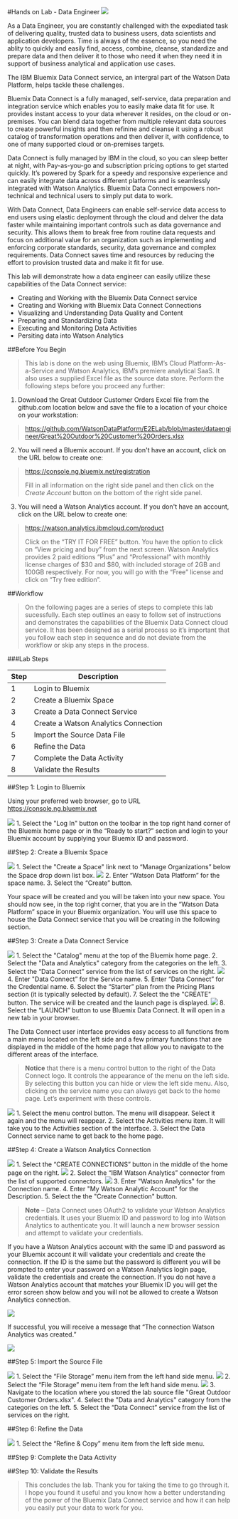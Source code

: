 #Hands on Lab - Data Engineer
[<img src="https://github.com/ibmdataworks/datafirst/raw/master/datascientist/media/DEE2E.png">](https://github.com/ibmdataworks/datafirst/tree/master/dataengineer)

As a Data Engineer, you are constantly challenged with the expediated task of delivering quality, trusted data to business users, data scientists and application developers. Time is always of the essence, so you need the ablity to quickly and easily find, access, combine, cleanse, standardize and prepare data and then deliver it to those who need it when they need it in support of business analytical and application use cases. 

The IBM Bluemix Data Connect service, an intergral part of the Watson Data Platform, helps tackle these challenges.

Bluemix Data Connect is a fully managed, self-service, data preparation and integration service which enables you to easily make data fit for use. It provides instant access to your data wherever it resides, on the cloud or on-premises. You can blend data together from multiple relevant data sources to create powerful insights and then refinine and cleanse it using a robust catalog of transformation operations and then deliver it, with confidence, to one of many supported cloud or on-premises targets.

Data Connect is fully managed by IBM in the cloud, so you can sleep better at night, with Pay-as-you-go and subscription pricing options to get started quickly. It’s powered by Spark for a speedy and responsive experience and can easily integrate data across different platforms and is seamlessly integrated with Watson Analytics. Bluemix Data Connect empowers non-technical and technical users to simply put data to work.

With Data Connect, Data Engineers can enable self-service data access to end users using elastic deployment through the cloud and delver the data faster while maintaining important controls such as data governance and security. This allows them to break free from routine data requests and focus on additional value for an organization such as implementing and enforcing corporate standards, security, data governance and complex requirements. Data Connect saves time and resources by reducing the effort to provision trusted data and make it fit for use.

This lab will demonstrate how a data engineer can easily utilize these capabilities of the Data Connect service: 

* Creating and Working with the Bluemix Data Connect service
*	Creating and Working with Bluemix Data Connect Connections
*	Visualizing and Understanding Data Quality and Content
*	Preparing and Standardizing Data
*	Executing and Monitoring Data Activities
* Persiting data into Watson Analytics

##Before You Begin

> This lab is done on the web using Bluemix, IBM’s Cloud Platform-As-a-Service and Watson Analytics, IBM’s premiere analytical SaaS. It also uses a supplied Excel file as the source data store. Perform the following steps before you proceed any further:

1. Download the Great Outdoor Customer Orders Excel file from the github.com location below and save the file to a location of your choice on your workstation:

 > https://github.com/WatsonDataPlatform/E2ELab/blob/master/dataengineer/Great%20Outdoor%20Customer%20Orders.xlsx

2. You will need a Bluemix account. If you don't have an account, click on the URL below to create one:

  > https://console.ng.bluemix.net/registration
  >
  > Fill in all information on the right side panel and then click on the *Create Account* button on the bottom of the right side panel.

3. You will need a Watson Analytics account. If you don't have an account, click on the URL below to create one:

  > https://watson.analytics.ibmcloud.com/product
  >
  > Click on the “TRY IT FOR FREE” button. You have the option to click on “View pricing and buy” from the next screen. Watson Analytics provides 2 paid editions “Plus” and “Professional” with monthly license charges of $30 and $80, with included storage of 2GB and 100GB respectively. For now, you will go with the “Free” license and click on “Try free edition”.

##Workflow

> On the following pages are a series of steps to complete this lab sucessfully. Each step outlines an easy to follow set of instructions and demonstrates the capabilities of the Bluemix Data Connect cloud service. It has been designed as a serial process so it’s important that you follow each step in sequence and do not deviate from the workflow or skip any steps in the process.

###Lab Steps

Step | Description
------------ | -------------
1 | Login to Bluemix
2	| Create a Bluemix Space
3	| Create a Data Connect Service
4	| Create a Watson Analytics Connection
5	| Import the Source Data File
6	| Refine the Data
7	| Complete the Data Activity
8 | Validate the Results

##Step 1: Login to Bluemix

Using your preferred web browser, go to URL https://console.ng.bluemix.net

 <img src="./media/Step1-image-1.png" />
1.  Select the "Log In" button on the toolbar in the top right hand corner of the Bluemix home page or in the “Ready to start?” section and login to your Bluemix account by supplying your Bluemix ID and password.

##Step 2: Create a Bluemix Space

 <img src="./media/Step2-image-1.png" />  
1.  Select the "Create a Space" link next to “Manage Organizations” below the Space drop down list box.

 <img src="./media/Step2-image-2.png" />  
2.  Enter “Watson Data Platform” for the space name.  
3.  Select the “Create” button.  

Your space will be created and you will be taken into your new space. You should now see, in the top right corner, that you are in the “Watson Data Platform” space in your Bluemix organization. You will use this space to house the Data Connect service that you will be creating in the following section.

##Step 3: Create a Data Connect Service

 <img src="./media/Step3-image-1.png" />
1. Select the "Catalog" menu at the top of the Bluemix home page.  
2. Select the "Data and Analytics" category from the categories on the left.  
3. Select the “Data Connect” service from the list of services on the right.  

 <img src="./media/Step3-image-2.png" />
4. Enter "Data Connect” for the Service name.  
5. Enter “Data Connect” for the Credential name.  
6. Select the “Starter” plan from the Pricing Plans section (it is typically selected by default).  
7. Select the the "CREATE" button. The service will be created and the launch page is displayed.  

 <img src="./media/Step3-image-3.png" />
8. Select the “LAUNCH” button to use Bluemix Data Connect. It will open in a new tab in your browser.

The Data Connect user interface provides easy access to all functions from a main menu located on the left side and a few primary functions that are displayed in the middle of the home page that allow you to navigate to the different areas of the interface.

> **Notice** that there is a menu control button to the right of the Data Connect logo. It controls the appearance of the menu on the left side. By selecting this button you can hide or view the left side menu. Also, clicking on the service name you can always get back to the home page. Let’s experiment with these controls.

<img src="./media/Step3-image-4.png" />
1. Select the menu control button. The menu will disappear. Select it again and the menu will reappear.  
2. Select the Activities menu item. It will take you to the Activities section of the interface.  
3. Select the Data Connect service name to get back to the home page.

##Step 4: Create a Watson Analytics Connection

<img src="./media/Step4-image-1.png" />
1. Select the “CREATE CONNECTIONS” button in the middle of the home page on the right.  
 
<img src="./media/Step4-image-2.png" />
2. Select the “IBM Watson Analytics” connector from the list of supported connectors.

<img src="./media/Step4-image-3.png" />
3. Enter "Watson Analytics" for the Connection name.  
4. Enter "My Watson Analytic Account" for the Description.  
5. Select the the "Create Connection" button.

> **Note** – Data Connect uses OAuth2 to validate your Watson Analytics credentials. It uses your Bluemix ID and password to log into Watson Analytics to authenticate you. It will launch a new browser session and attempt to validate your credentials.

If you have a Watson Analytics account with the same ID and password as your Bluemix account it will validate your credentials and create the connection. If the ID is the same but the password is different you will be prompted to enter your password on a Watson Analytics login page, validate the credentials and create the connection. If you do not have a Watson Analytics account that matches your Bluemix ID you will get the error screen show below and you will not be allowed to create a Watson Analytics connection.

<img src="./media/Step4-image-4.png" />

If successful, you will receive a message that “The connection Watson Analytics was created.”

<img src="./media/Step4-image-5.png" />

##Step 5: Import the Source File

<img src="./media/Step5-image-1.png" />  
1.  Select the “File Storage” menu item from the left hand side menu.

<img src="./media/Step5-image-2.png" />  
2.  Select the “File Storage” menu item from the left hand side menu.

<img src="./media/Step5-image-3.png" />  
3. Navigate to the location where you stored the lab source file "Great Outdoor Customer Orders.xlsx".  
4. Select the "Data and Analytics" category from the categories on the left.  
5. Select the “Data Connect” service from the list of services on the right.

##Step 6: Refine the Data

<img src="./media/Step6-image-1.png" />  
1.  Select the “Refine & Copy” menu item from the left side menu.

##Step 9: Complete the Data Activity

##Step 10: Validate the Results

>This concludes the lab. Thank you for taking the time to go through it. I hope you found it useful and you know how a better understanding of the power of the Bluemix Data Connect service and how it can help you easily put your data to work for you.
